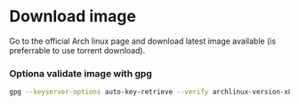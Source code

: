 # Download image

Go to the official Arch linux page and download latest image available (is
preferrable to use torrent download).

### Optiona validate image with gpg

```bash
gpg --keyserver-options auto-key-retrieve --verify archlinux-version-x86_64.iso.sig
```

